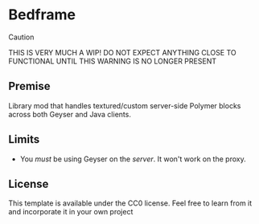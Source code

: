 # Bedframe

> [!CAUTION]
> THIS IS VERY MUCH A WIP! DO NOT EXPECT ANYTHING CLOSE TO FUNCTIONAL UNTIL THIS WARNING IS NO LONGER PRESENT

## Premise

Library mod that handles textured/custom server-side Polymer blocks across both Geyser and Java clients.

## Limits

- You *must* be using Geyser on the *server*. It won't work on the proxy.

## License

This template is available under the CC0 license. Feel free to learn from it and incorporate it in your own project